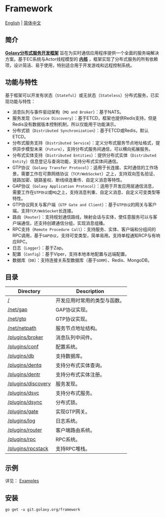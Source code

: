 # Framework
[English](./README.md) | [简体中文](./README.zh_CN.md)

## 简介
[**Golaxy分布式服务开发框架**](https://github.com/pangdogs/framework) 旨在为实时通信应用程序提供一个全面的服务端解决方案。基于EC系统与Actor线程模型的 [**内核**](https://github.com/pangdogs/core) ，框架实现了分布式服务的所有依赖项，设计简洁、易于使用，特别适合用于开发游戏和远程控制系统。

## 功能与特性
基于框架可以开发有状态（`Stateful`）或无状态（`Stateless`）分布式服务，已实现功能与特性：

- 消息队列与事件驱动架构（`MQ and Broker`）：基于NATS。
- 服务发现（`Service Discovery`）：基于ETCD，框架也提供Redis支持，但是Redis没有数据版本控制机制，所以仅能用于功能演示。
- 分布式锁（`Distributed Synchronization`）：基于ETCD或Redis，默认ETCD。
- 分布式服务支持（`Distributed Service`）：定义分布式服务节点地址格式，提供异步模型未来（`Future`），支持分布式服务间通信，可以横向拓展服务。
- 分布式实体支持（`Distributed Entities`）：提供分布式实体（`Distributed Entity`）信息登记与查询功能，支持分布式实体间通信。
- GTP协议（`Golaxy Transfer Protocol`）：适用于长连接、实时通信的工作场景，需要工作在可靠网络协议（`TCP/WebSocket`）之上，支持双向签名验证、链路加密、链路鉴权、断线续连重传、自定义消息等特性。
- GAP协议（`Golaxy Application Protocol`）：适用于开发应用层通信消息，需要工作在`GTP协议`或`MQ`之上，支持消息判重、自定义消息、自定义可变类型等特性。
- GTP协议网关与客户端（`GTP Gate and Client`）：基于`GTP协议`的网关与客户端，支持`TCP/WebSocket`长连接。
- 路由（`Router`）：支持规划通信路线，映射会话与实体，使任意服务可以与客户端通信，还支持创建通信分组，实现消息组播。
- RPC支持（`Remote Procedure Call`）：支持服务、实体、客户端和分组间的RPC调用，基于`GAP协议`，支持可变类型，简单易用。支持单程通知RCP与有响应RPC。
- 日志（`Logger`）：基于Zap。
- 配置（`Config`）：基于Viper，支持本地本地配置与远端配置。
- 数据库（`DB`）：支持连接关系型数据库（基于`GORM`）、Redis、MongoDB。

## 目录
| Directory | Description |
| --------- | ----------- |
| [/](https://github.com/pangdogs/framework) | 开发应用时常用的类型与函数。|
| [/net/gap](https://github.com/pangdogs/framework/tree/main/net/gap) | GAP协议实现。|
| [/net/gtp](https://github.com/pangdogs/framework/tree/main/net/gtp) | GTP协议实现。|
| [/net/netpath](https://github.com/pangdogs/framework/tree/main/net/netpath) | 服务节点地址结构。|
| [/plugins/broker](https://github.com/pangdogs/framework/tree/main/plugins/broker) | 消息队列中间件。|
| [/plugins/conf](https://github.com/pangdogs/framework/tree/main/plugins/conf) | 配置系统。|
| [/plugins/db](https://github.com/pangdogs/framework/tree/main/plugins/db) | 支持数据库。|
| [/plugins/dentq](https://github.com/pangdogs/framework/tree/main/plugins/dentq) | 支持分布式实体查询。|
| [/plugins/dentr](https://github.com/pangdogs/framework/tree/main/plugins/dentr) | 支持分布式实体注册。|
| [/plugins/discovery](https://github.com/pangdogs/framework/tree/main/plugins/discovery) | 服务发现。|
| [/plugins/dsvc](https://github.com/pangdogs/framework/tree/main/plugins/dsvc) | 支持分布式服务。|
| [/plugins/dsync](https://github.com/pangdogs/framework/tree/main/plugins/dsync) | 分布式锁。|
| [/plugins/gate](https://github.com/pangdogs/framework/tree/main/plugins/gate) | 实现GTP网关。|
| [/plugins/log](https://github.com/pangdogs/framework/tree/main/plugins/log) | 日志系统。|
| [/plugins/router](https://github.com/pangdogs/framework/tree/main/plugins/router) | 客户端路由系统。|
| [/plugins/rpc](https://github.com/pangdogs/framework/tree/main/plugins/rpc) | RPC系统。|
| [/plugins/rpcstack](https://github.com/pangdogs/framework/tree/main/plugins/rpcstack) | 支持RPC堆栈。|

## 示例

详见： [Examples](https://github.com/pangdogs/examples)

## 安装
```
go get -u git.golaxy.org/framework
```
